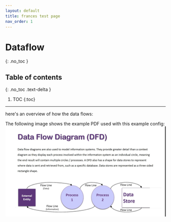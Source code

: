 ```yaml
---
layout: default
title: frances test page
nav_order: 1
---
```


# Dataflow
{: .no_toc }

## Table of contents
{: .no_toc .text-delta }

1. TOC
{:toc}

---

here's an overview of how the data flows:



The following image shows the example PDF used with this example config:
![Click to enlarge](https://github.com/fscelliott/just-the-docs/raw/master/assets/images/generic_dataflow.jpg)





